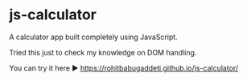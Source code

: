 # js-calculator

A calculator app built completely using JavaScript. 

Tried this just to check my knowledge on DOM handling.

You can try it here ▶ https://rohitbabugaddeti.github.io/js-calculator/
